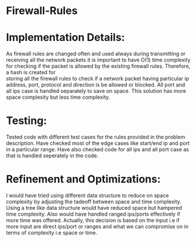 # Firewall-Rules


# Implementation Details:
As firewall rules are changed often and used always during transmitting or receiving all the network packets it is important to
have O(1) time complexity for checking if the packet is allowed by the existing firewall rules. Therefore, a hash is created for	
storing all the firewall rules to check if a network packet having particular ip address, port, protocol and direction is be
allowed or blocked. All port and all ips case is handled separately to save on space. This solution has more space complexity but
less time complexity.
	
	
# Testing:
Tested code with different test cases for the rules provided in the problem description. Have checked most of the edge cases like 
start/end ip and port in a particular range. Have also checked code for all ips and all port case as that is handled seperately in the
code.

# Refinement and Optimizations:
I would have tried using different data structure to reduce on space complexity by adjusting the tadeoff between space and time
complexity. Using a tree like data structure would have reduced space but hampered time complexity. Also would have handled ranged
ips/ports effectively if more time was offered. Actually, this decision is based on the input i.e if more input are direct ips/port or
ranges and what we can compromise on in terms of complexity i.e space or time.
